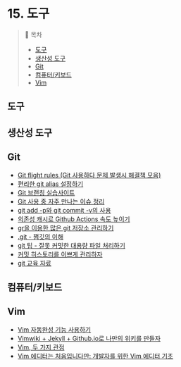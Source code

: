 # 15. 도구

> 📌 목차
> - [도구](#도구)
> - [생산성 도구](#생산성-도구)
> - [Git](#Git)
> - [컴퓨터/키보드](#컴퓨터/키보드)
> - [Vim](#Vim)

## 도구

## 생산성 도구

## Git

- [Git flight rules (Git 사용하다 문제 발생시 해결책 모음)](https://github.com/k88hudson/git-flight-rules/blob/master/README_kr.md)
- [편리한 git alias 설정하기](https://johngrib.github.io/wiki/git-alias/)
- [Git 브랜칭 실습사이트](https://learngitbranching.js.org/?locale=ko)
- [Git 사용 중 자주 만나는 이슈 정리](https://parksb.github.io/article/28.html)
- [git add -p와 git commit -v의 사용](https://blog.outsider.ne.kr/1247?category=18)
- [의존성 캐시로 Github Actions 속도 높이기](https://www.notion.so/Github-Actions-7ca7c1ddf2f74d24ab9173d1b5c97366)
- [gr을 이용한 많은 git 저장소 관리하기](https://medium.com/@changjoopark/gr%EC%9D%84-%EC%9D%B4%EC%9A%A9%ED%95%9C-%EB%A7%8E%EC%9D%80-git-%EC%A0%80%EC%9E%A5%EC%86%8C-%EA%B4%80%EB%A6%AC%ED%95%98%EA%B8%B0-44c78ff667d2)
- [.git - 쩜깃의 이해](https://jusths.tistory.com/64)
- [git 팁 - 잘못 커밋한 대용량 파일 처리하기](https://youtu.be/yd1TO-my6lw)
- [커밋 히스토리를 이쁘게 관리하자](https://evan-moon.github.io/2019/08/30/commit-history-merge-strategy)
- [git 교육 자료](https://johngrib.github.io/wiki/git-tutorial/)


## 컴퓨터/키보드


## Vim
- [Vim 자동완성 기능 사용하기](https://johngrib.github.io/wiki/vim-auto-completion/)
- [Vimwiki + Jekyll + Github.io로 나만의 위키를 만들자](https://johngrib.github.io/wiki/my-wiki/)
- [Vim, 두 가지 관점](https://johngrib.github.io/wiki/two-views-of-vim/)
- [Vim 에디터는 처음입니다만: 개발자를 위한 Vim 에디터 기초](https://www.youtube.com/playlist?list=PLGPF8gvWLYyrmWBOzypMlVgWKfqTzYvgQ)
